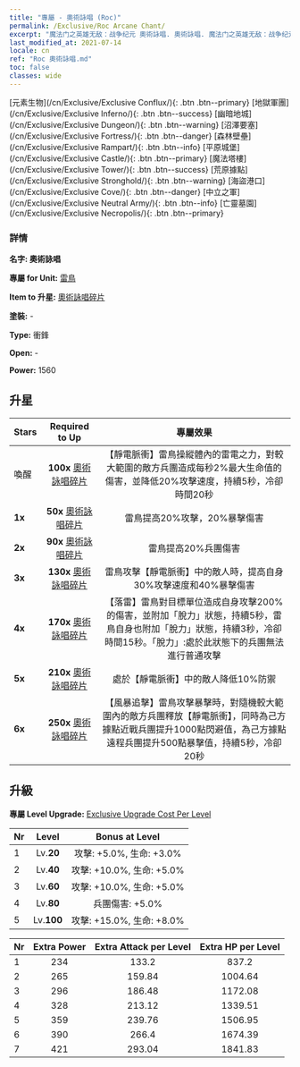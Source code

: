 ```yaml
---
title: "專屬 - 奧術詠唱 (Roc)"
permalink: /Exclusive/Roc Arcane Chant/
excerpt: "魔法门之英雄无敌：战争纪元 奧術詠唱. 奧術詠唱. 魔法门之英雄无敌：战争纪元 專屬 奧術詠唱. 雷鳥 專屬."
last_modified_at: 2021-07-14
locale: cn
ref: "Roc 奧術詠唱.md"
toc: false
classes: wide
---
```

 [元素生物](/cn/Exclusive/Exclusive Conflux/){: .btn .btn--primary} [地獄軍團](/cn/Exclusive/Exclusive Inferno/){: .btn .btn--success} [幽暗地城](/cn/Exclusive/Exclusive Dungeon/){: .btn .btn--warning} [沼澤要塞](/cn/Exclusive/Exclusive Fortress/){: .btn .btn--danger} [森林壁壘](/cn/Exclusive/Exclusive Rampart/){: .btn .btn--info} [平原城堡](/cn/Exclusive/Exclusive Castle/){: .btn .btn--primary} [魔法塔樓](/cn/Exclusive/Exclusive Tower/){: .btn .btn--success} [荒原據點](/cn/Exclusive/Exclusive Stronghold/){: .btn .btn--warning} [海盜港口](/cn/Exclusive/Exclusive Cove/){: .btn .btn--danger} [中立之軍](/cn/Exclusive/Exclusive Neutral Army/){: .btn .btn--info} [亡靈墓園](/cn/Exclusive/Exclusive Necropolis/){: .btn .btn--primary} 

### 詳情
 **名字: 奧術詠唱** 

 **專屬 for Unit:** [雷鳥](/cn/units/Roc/) 

 **Item to 升星:** [奧術詠唱碎片](/cn/Items/con_915/)

 **塗裝:** -

 **Type:** 衝鋒

 **Open:** -

 **Power:** 1560

## 升星

  |     Stars    |  Required to Up | 專屬效果 |
  |:-------------|:---------------:|:---------------:|
  |  喚醒  | **100x** [奧術詠唱碎片](/cn/Items/con_915/) | 【靜電脈衝】雷鳥操縱體內的雷電之力，對較大範圍的敵方兵團造成每秒2%最大生命值的傷害，並降低20%攻擊速度，持續5秒，冷卻時間20秒 |
  | **1x** <i class="fas fa-star"/> | **50x** [奧術詠唱碎片](/cn/Items/con_915/) | 雷鳥提高20%攻擊，20%暴擊傷害 |
  | **2x** <i class="fas fa-star"/> | **90x** [奧術詠唱碎片](/cn/Items/con_915/) | 雷鳥提高20%兵團傷害 |
  | **3x** <i class="fas fa-star"/> | **130x** [奧術詠唱碎片](/cn/Items/con_915/) | 雷鳥攻擊【靜電脈衝】中的敵人時，提高自身30%攻擊速度和40%暴擊傷害 |
  | **4x** <i class="fas fa-star"/> | **170x** [奧術詠唱碎片](/cn/Items/con_915/) | 【落雷】雷鳥對目標單位造成自身攻擊200%的傷害，並附加「脫力」狀態，持續5秒，雷鳥自身也附加「脫力」狀態，持續3秒，冷卻時間15秒。「脫力」:處於此狀態下的兵團無法進行普通攻擊 |
  | **5x** <i class="fas fa-star"/> | **210x** [奧術詠唱碎片](/cn/Items/con_915/) | 處於【靜電脈衝】中的敵人降低10%防禦 |
  | **6x** <i class="fas fa-star"/> | **250x** [奧術詠唱碎片](/cn/Items/con_915/) | 【風暴追擊】雷鳥攻擊暴擊時，對隨機較大範圍內的敵方兵團釋放【靜電脈衝】，同時為己方據點近戰兵團提升1000點閃避值，為己方據點遠程兵團提升500點暴擊值，持續5秒，冷卻20秒 |


## 升級
 **專屬 Level Upgrade:** [Exclusive Upgrade Cost Per Level](/Exclusive/ExclusiveUpgradeCostPerLevel/)

  |  Nr  |   Level  | Bonus at Level |
  |:-----|:--------:|:--------------:|
  | 1 | Lv.**20** | 攻擊: +5.0%, 生命: +3.0% |
  | 2 | Lv.**40** | 攻擊: +10.0%, 生命: +5.0% |
  | 3 | Lv.**60** | 攻擊: +10.0%, 生命: +5.0% |
  | 4 | Lv.**80** | 兵團傷害: +5.0% |
  | 5 | Lv.**100** | 攻擊: +15.0%, 生命: +8.0% |


  |  Nr  |  Extra Power | Extra Attack per Level | Extra HP per Level |
  |:-----|:--------:|:--------:|:--------:|
  | 1 | 234 | 133.2 | 837.2 |
  | 2 | 265 | 159.84 | 1004.64 |
  | 3 | 296 | 186.48 | 1172.08 |
  | 4 | 328 | 213.12 | 1339.51 |
  | 5 | 359 | 239.76 | 1506.95 |
  | 6 | 390 | 266.4 | 1674.39 |
  | 7 | 421 | 293.04 | 1841.83 |


